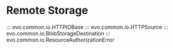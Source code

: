 # Remote Storage

::: evo.common.io.HTTPIOBase
::: evo.common.io.HTTPSource
::: evo.common.io.BlobStorageDestination
::: evo.common.io.ResourceAuthorizationError
